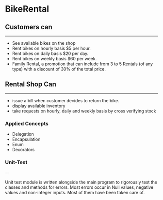 # BikeRental
 

## Customers can
---
- See available bikes on the shop
- Rent bikes on hourly basis $5 per hour.
- Rent bikes on daily basis $20 per day.
- Rent bikes on weekly basis $60 per week.
- Family Rental, a promotion that can include from 3 to 5 Rentals (of any type) with a discount of 30% of the total price.


## Rental Shop Can
---
- issue a bill when customer decides to return the bike.
- display available inventory
- take requests on hourly, daily and weekly basis by cross verifying stock


### Applied Concepts

- Delegation 
- Encapsulation
- Enum
- Decorators

### Unit-Test
--

Unit test module is written alongside the main program to rigorously test the classes and methods for errors. Most errors occur in Null values, negative values and non-integer inputs. Most of them have been taken care of.


